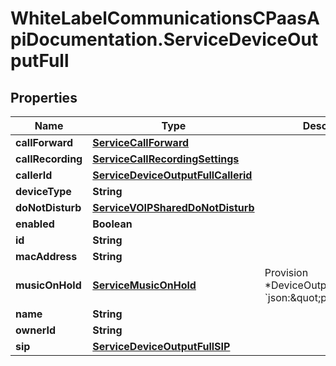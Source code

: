 # WhiteLabelCommunicationsCPaasApiDocumentation.ServiceDeviceOutputFull

## Properties

Name | Type | Description | Notes
------------ | ------------- | ------------- | -------------
**callForward** | [**ServiceCallForward**](ServiceCallForward.md) |  | [optional] 
**callRecording** | [**ServiceCallRecordingSettings**](ServiceCallRecordingSettings.md) |  | [optional] 
**callerId** | [**ServiceDeviceOutputFullCallerid**](ServiceDeviceOutputFullCallerid.md) |  | [optional] 
**deviceType** | **String** |  | [optional] 
**doNotDisturb** | [**ServiceVOIPSharedDoNotDisturb**](ServiceVOIPSharedDoNotDisturb.md) |  | [optional] 
**enabled** | **Boolean** |  | [optional] 
**id** | **String** |  | [optional] 
**macAddress** | **String** |  | [optional] 
**musicOnHold** | [**ServiceMusicOnHold**](ServiceMusicOnHold.md) | Provision  *DeviceOutputFullProvision &#x60;json:\&quot;provision\&quot;&#x60; | [optional] 
**name** | **String** |  | [optional] 
**ownerId** | **String** |  | [optional] 
**sip** | [**ServiceDeviceOutputFullSIP**](ServiceDeviceOutputFullSIP.md) |  | [optional] 


